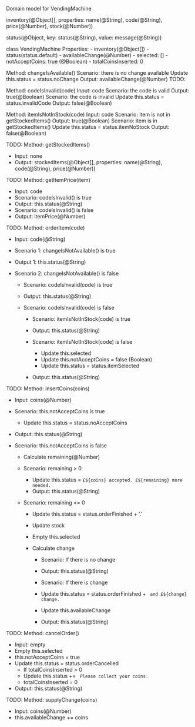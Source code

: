 Domain model for VendingMachine

inventory(@Object[], properties: name(@String), code(@String), price(@Number), stock(@Number))

status(@Object, key: status(@String), value: message(@String))

class VendingMachine
Properties:
    - inventory(@Object[])
    - status(status.default)
    - availableChange(@Number)
    - selected: []
    - notAcceptCoins: true (@Boolean)
    - totalCoinsInserted: 0

Method: changeIsAvailable()
Scenario: there is no change available
    Update this.status = status.noChange
Output: availableChange(@Number) TODO:

Method: codeIsInvalid(code)
Input: code
Scenario: the code is valid
Output: true(@Boolean)
Scenario: the code is invalid
    Update this.status = status.invalidCode
Output: false(@Boolean)

Method: itemIsNotInStock(code)
Input: code
Scenario: item is not in getStockedItems()
Output: true(@Boolean)
Scenario: item is in getStockedItems()
    Update this.status = status.itemNoStock
Output: false(@Boolean)

<!-- Method: findInInventory(code)
Input: code
Output: this.inventory.find(item => item.code === code) -->

TODO:
Method: getStockedItems()

- Input: none
- Output: stockedItems(@Object[], properties: name(@String), code(@String), price(@Number))

TODO:
Method: getItemPrice(item)

- Input: code
- Scenario: codeIsInvalid() is true
- Output: this.status(@String)
- Scenario: codeIsInvalid() is false
- Output: itemPrice(@Number)

TODO:
Method: orderItem(code)

- Input: code(@String)

- Scenario 1: changeIsNotAvailable() is true
- Output 1: this.status(@String)
  
- Scenario 2: changeIsNotAvailable() is false
  - Scenario: codeIsInvalid(code) is true
  - Output: this.status(@String)
  
  - Scenario: codeIsInvalid(code) is false
    - Scenario: itemIsNotInStock(code) is true
    - Output: this.status(@String)

    - Scenario: itemIsNotInStock(code) is false
      - Update this.selected
      - Update this.notAcceptCoins = false (Boolean)
      - Update this.status = status.itemSelected
    - Output: this.status(@String)

TODO:
Method: insertCoins(coins)

- Input: coins(@Number)

- Scenario: this.notAcceptCoins is true
  - Update this.status = status.noAcceptCoins
- Output: this.status(@String)

- Scenario: this.notAcceptCoins is false
  - Calculate remaining(@Number)

  - Scenario: remaining > 0
    - Update this.status = `£${coins} accepted. £${remaining} more needed.`
    - Output: this.status(@String)
  
  - Scenario: remaining <= 0
    - Update this.status = status.orderFinished + '.'
    - Update stock
    - Empty this.selected
  
    - Calculate change
      - Scenario: If there is no change
      - Output: this.status(@String)

      - Scenario: If there is change
      - Update this.status = status.orderFinished + ` and £${change} change.`
      - Update this.availableChange
      - Output: this.status(@String)
  
TODO:
Method: cancelOrder()

- Input: empty
- Empty this.selected
- this.notAcceptCoins = true
- Update this.status = status.orderCancelled
  - If totalCoinsInserted > 0
  - Update this.status += ` Please collect your coins.`
  - totalCoinsInserted = 0
- Output: this.status(@String)


TODO:
Method: supplyChange(coins)

- Input: coins(@Number)
- this.availableChange += coins